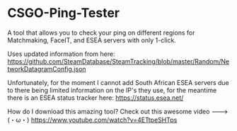 # CSGO-Ping-Tester
A tool that allows you to check your ping on different regions for Matchmaking, FaceIT, and ESEA servers with only 1-click.

Uses updated information from here: https://github.com/SteamDatabase/SteamTracking/blob/master/Random/NetworkDatagramConfig.json

Unfortunately, for the moment I cannot add South African ESEA servers due to there being limited information on the IP's they use, for the meantime there is an ESEA status tracker here: https://status.esea.net/

How do I download this amazing tool? Check out this awesome video ---> (・ω・)
https://www.youtube.com/watch?v=4ETtpeSHTps
